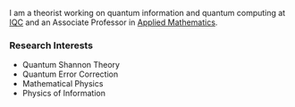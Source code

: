 
I am a theorist working on quantum information and quantum computing at [IQC](https://uwaterloo.ca/institute-for-quantum-computing) and an Associate Professor in [Applied Mathematics](https://uwaterloo.ca/applied-mathematics/).




### Research Interests
- Quantum Shannon Theory
- Quantum Error Correction
- Mathematical Physics
- Physics of Information

